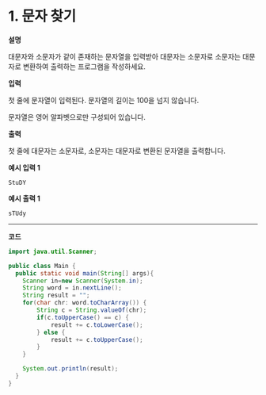 # 1. 문자 찾기

**설명**

대문자와 소문자가 같이 존재하는 문자열을 입력받아 대문자는 소문자로 소문자는 대문자로 변환하여 출력하는 프로그램을 작성하세요.

**입력**

첫 줄에 문자열이 입력된다. 문자열의 길이는 100을 넘지 않습니다.

문자열은 영어 알파벳으로만 구성되어 있습니다.

**출력**

첫 줄에 대문자는 소문자로, 소문자는 대문자로 변환된 문자열을 출력합니다.

**예시 입력 1**

```
StuDY
```

**예시 출력 1**

```
sTUdy
```

---

**코드**

```java
import java.util.Scanner;

public class Main {
  public static void main(String[] args){
    Scanner in=new Scanner(System.in);
    String word = in.nextLine();
    String result = "";
    for(char chr: word.toCharArray()) {
        String c = String.valueOf(chr);
        if(c.toUpperCase() == c) {
            result += c.toLowerCase();
        } else {
            result += c.toUpperCase();
        }
    }

    System.out.println(result);
  }
}
```
